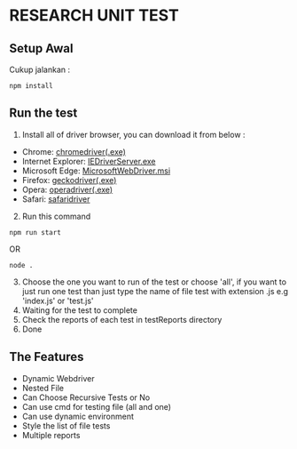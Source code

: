 # RESEARCH UNIT TEST

## Setup Awal

Cukup jalankan :
```
npm install
```

## Run the test
1. Install all of driver browser, you can download it from below :
- Chrome: [chromedriver(.exe)](http://chromedriver.storage.googleapis.com/index.html/)
- Internet Explorer: [IEDriverServer.exe](https://www.selenium.dev/downloads/)
- Microsoft Edge: [MicrosoftWebDriver.msi](http://go.microsoft.com/fwlink/?LinkId=619687/)
- Firefox: [geckodriver(.exe)](https://github.com/mozilla/geckodriver/releases/)
- Opera: [operadriver(.exe)](https://github.com/operasoftware/operachromiumdriver/releases/)
- Safari: [safaridriver](https://developer.apple.com/library/prerelease/content/releasenotes/General/WhatsNewInSafari/Articles/Safari_10_0.html#//apple_ref/doc/uid/TP40014305-CH11-DontLinkElementID_28/)
2. Run this command

```
npm run start
```
OR
```
node .
```

3. Choose the one you want to run of the test or choose 'all', if you want to just run one test than just type the name of file test with extension .js e.g 'index.js' or 'test.js'
4. Waiting for the test to complete
5. Check the reports of each test in testReports directory 
6. Done

## The Features
- Dynamic Webdriver
- Nested File
- Can Choose Recursive Tests or No
- Can use cmd for testing file (all and one)
- Can use dynamic environment
- Style the list of file tests
- Multiple reports 
